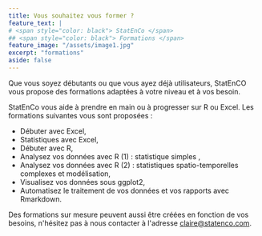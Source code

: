```yaml
---
title: Vous souhaitez vous former ?
feature_text: |
# <span style="color: black"> StatEnCo </span> 
## <span style="color: black"> Formations </span> 
feature_image: "/assets/image1.jpg"
excerpt: "formations"
aside: false
---
```


Que vous soyez débutants ou que vous ayez déjà utilisateurs, StatEnCO vous propose des formations adaptées à votre niveau et à vos besoin.

StatEnCo vous aide à prendre en main ou à progresser sur R ou Excel. Les formations suivantes vous sont proposées : 
  - Débuter avec Excel,
  - Statistiques avec Excel,
  - Débuter avec R,
  - Analysez vos données avec R (1) : statistique simples ,
  - Analysez vos données avec R (2) : statistiques spatio-temporelles complexes et modélisation,
  - Visualisez vos données sous ggplot2,
  - Automatisez le traitement de vos données et vos rapports avec Rmarkdown.

Des formations sur mesure peuvent aussi être créées en fonction de vos besoins, n'hésitez pas à nous contacter à l'adresse claire@statenco.com.


